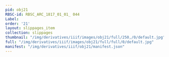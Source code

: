 ```yaml
---
pid: obj21
RBSC-id: RBSC_ARC_1817_01_01_ 044
Label:
order: '21'
layout: slippages_item
collection: slippages
thumbnail: "/img/derivatives/iiif/images/obj21/full/250,/0/default.jpg"
full: "/img/derivatives/iiif/images/obj21/full/full/0/default.jpg"
manifest: "/img/derivatives/iiif/obj21/manifest.json"
---
```

